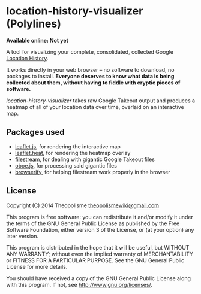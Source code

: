 # location-history-visualizer (Polylines)

**Available online: Not yet**

A tool for visualizing your complete, consolidated, collected Google [Location History](https://google.com/locationhistory).

It works directly in your web browser &ndash; no software to download, no packages to install. **Everyone deserves to know what data is being collected about them, without having to fiddle with cryptic pieces of software.**

*location-history-visualizer* takes raw Google Takeout output and produces a heatmap of all of your location data over time, overlaid on an interactive map.

## Packages used
* [leaflet.js](http://leafletjs.com/), for rendering the interactive map
* [leaflet.heat](https://github.com/Leaflet/Leaflet.heat), for rendering the heatmap overlay
* [filestream](https://github.com/DamonOehlman/filestream), for dealing with gigantic Google Takeout files
* [oboe.js](http://oboejs.com), for processing said gigantic files
* [browserify](http://browserify.org/), for helping filestream  work properly in the browser


## License

Copyright (C) 2014 Theopolisme <theopolismewiki@gmail.com>

This program is free software: you can redistribute it and/or modify
it under the terms of the GNU General Public License as published by
the Free Software Foundation, either version 3 of the License, or
(at your option) any later version.

This program is distributed in the hope that it will be useful,
but WITHOUT ANY WARRANTY; without even the implied warranty of
MERCHANTABILITY or FITNESS FOR A PARTICULAR PURPOSE.  See the
GNU General Public License for more details.

You should have received a copy of the GNU General Public License
along with this program.  If not, see <http://www.gnu.org/licenses/>.
